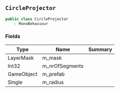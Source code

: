 ## `CircleProjector`

```csharp
public class CircleProjector
    : MonoBehaviour
```

### Fields

| Type | Name | Summary | 
| --- | --- | --- | 
| LayerMask | m_mask |  | 
| Int32 | m_nrOfSegments |  | 
| GameObject | m_prefab |  | 
| Single | m_radius |  | 


